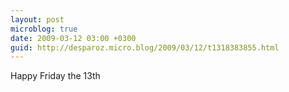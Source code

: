 ```yaml
---
layout: post
microblog: true
date: 2009-03-12 03:00 +0300
guid: http://desparoz.micro.blog/2009/03/12/t1318383855.html
---
```

Happy Friday the 13th
